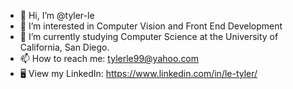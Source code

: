 - 👋 Hi, I’m @tyler-le
- 👀 I’m interested in Computer Vision and Front End Development
- 🌱 I’m currently studying Computer Science at the University of California, San Diego.
- 📫 How to reach me: tylerle99@yahoo.com
- 🖥 View my LinkedIn: https://www.linkedin.com/in/le-tyler/

<!---
tyler-le/tyler-le is a ✨ special ✨ repository because its `README.md` (this file) appears on your GitHub profile.
You can click the Preview link to take a look at your changes.
--->
